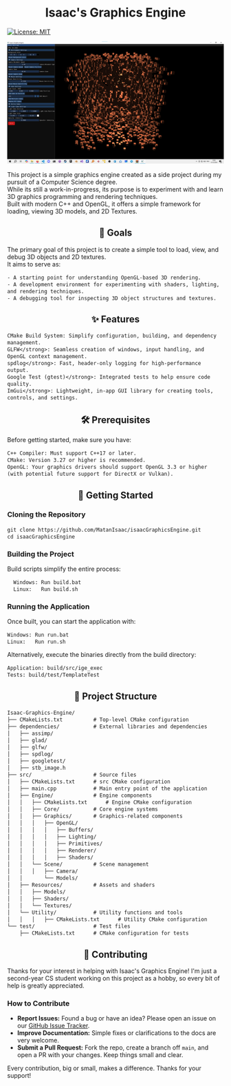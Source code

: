 # <div align="center"> Isaac's Graphics Engine </div>
<!-- License -->
[![License: MIT](https://img.shields.io/badge/License-MIT-yellow.svg)](https://opensource.org/licenses/MIT)


<div align="center">
    <img src="https://github.com/MatanIsaac/IsaacGraphicsEngine/blob/main/Picture1.png" alt="Isaac-Graphics-Engine">
</div>

This project is a simple graphics engine created as a side project during my pursuit of a Computer Science degree.                            
While its still a work-in-progress, its purpose is to experiment with and learn 3D graphics programming and rendering techniques.                               
Built with modern C++ and OpenGL, it offers a simple framework for loading, viewing 3D models, and 2D Textures.

## <div align="center"> 🎯 Goals </div>

The primary goal of this project is to create a simple tool to load, view, and debug 3D objects and 2D textures.    
It aims to serve as:

    - A starting point for understanding OpenGL-based 3D rendering.
    - A development environment for experimenting with shaders, lighting, and rendering techniques.
    - A debugging tool for inspecting 3D object structures and textures.


## <div align="center"> ✨ Features </div>

    CMake Build System: Simplify configuration, building, and dependency management.
    GLFW</strong>: Seamless creation of windows, input handling, and OpenGL context management.
    spdlog</strong>: Fast, header-only logging for high-performance output.
    Google Test (gtest)</strong>: Integrated tests to help ensure code quality.
    ImGui</strong>: Lightweight, in-app GUI library for creating tools, controls, and settings.


## <div align="center"> 🛠️ Prerequisites </div>

Before getting started, make sure you have:

    C++ Compiler: Must support C++17 or later.
    CMake: Version 3.27 or higher is recommended.
    OpenGL: Your graphics drivers should support OpenGL 3.3 or higher (with potential future support for DirectX or Vulkan).

## <div align="center"> 🚀 Getting Started </div>

### Cloning the Repository

    git clone https://github.com/MatanIsaac/isaacGraphicsEngine.git
    cd isaacGraphicsEngine

### Building the Project
Build scripts simplify the entire process:
  
      Windows: Run build.bat
      Linux:   Run build.sh


### Running the Application

Once built, you can start the application with:

    Windows: Run run.bat
    Linux:   Run run.sh

Alternatively, execute the binaries directly from the build directory:

    Application: build/src/ige_exec
    Tests: build/test/TemplateTest

## <div align="center"> 📁 Project Structure </div>  


    Isaac-Graphics-Engine/
    ├── CMakeLists.txt          # Top-level CMake configuration
    ├── dependencies/           # External libraries and dependencies
    │   ├── assimp/
    │   ├── glad/
    │   ├── glfw/
    │   ├── spdlog/
    │   ├── googletest/
    │   ├── stb_image.h
    ├── src/                    # Source files
    │   ├── CMakeLists.txt      # src CMake configuration
    │   ├── main.cpp            # Main entry point of the application
    │   ├── Engine/             # Engine components
    │   │   ├── CMakeLists.txt      # Engine CMake configuration
    │   │   ├── Core/           # Core engine systems
    │   │   ├── Graphics/       # Graphics-related components
    │   │   │   ├── OpenGL/
    │   │   │   │   ├── Buffers/
    │   │   │   │   ├── Lighting/
    │   │   │   │   ├── Primitives/
    │   │   │   │   ├── Renderer/
    │   │   │   │   ├── Shaders/
    │   │   └── Scene/          # Scene management
    │   │   │   ├── Camera/
    │   │       └── Models/
    │   ├── Resources/          # Assets and shaders
    │   │   ├── Models/
    │   │   ├── Shaders/
    │   │   └── Textures/
    │   └── Utility/            # Utility functions and tools
    │   │   │   ├── CMakeLists.txt      # Utility CMake configuration
    └── test/                   # Test files
        ├── CMakeLists.txt      # CMake configuration for tests


## <div align="center"> 🤝 Contributing </div>
Thanks for your interest in helping with Isaac's Graphics Engine! I'm just a second-year CS student working on this project as a hobby, so every bit of help is greatly appreciated.

### How to Contribute

- **Report Issues:** Found a bug or have an idea? Please open an issue on our [GitHub Issue Tracker](https://github.com/MatanIsaac/IsaacGraphicsEngine/issues).
- **Improve Documentation:** Simple fixes or clarifications to the docs are very welcome.
- **Submit a Pull Request:** Fork the repo, create a branch off `main`, and open a PR with your changes. Keep things small and clear.

Every contribution, big or small, makes a difference. Thanks for your support!
